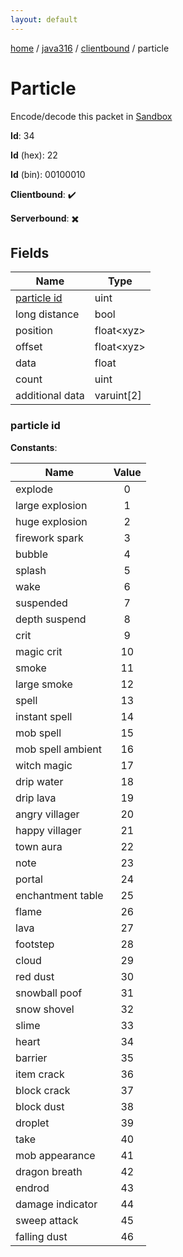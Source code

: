 ```yaml
---
layout: default
---
```


[home](/)  /  [java316](/protocol/java316)  /  [clientbound](/protocol/java316/clientbound)  /  particle

# Particle

Encode/decode this packet in [Sandbox](../../../sandbox/java316#clientbound.particle)

**Id**: 34

**Id** (hex): 22

**Id** (bin): 00100010

**Clientbound**: ✔️

**Serverbound**: ✖️

## Fields

Name | Type
---|---
[particle id](#particle-id) | uint
long distance | bool
position | float&lt;xyz&gt;
offset | float&lt;xyz&gt;
data | float
count | uint
additional data | varuint[2]

### particle id

**Constants**:

Name | Value
---|:---:
explode | 0
large explosion | 1
huge explosion | 2
firework spark | 3
bubble | 4
splash | 5
wake | 6
suspended | 7
depth suspend | 8
crit | 9
magic crit | 10
smoke | 11
large smoke | 12
spell | 13
instant spell | 14
mob spell | 15
mob spell ambient | 16
witch magic | 17
drip water | 18
drip lava | 19
angry villager | 20
happy villager | 21
town aura | 22
note | 23
portal | 24
enchantment table | 25
flame | 26
lava | 27
footstep | 28
cloud | 29
red dust | 30
snowball poof | 31
snow shovel | 32
slime | 33
heart | 34
barrier | 35
item crack | 36
block crack | 37
block dust | 38
droplet | 39
take | 40
mob appearance | 41
dragon breath | 42
endrod | 43
damage indicator | 44
sweep attack | 45
falling dust | 46
